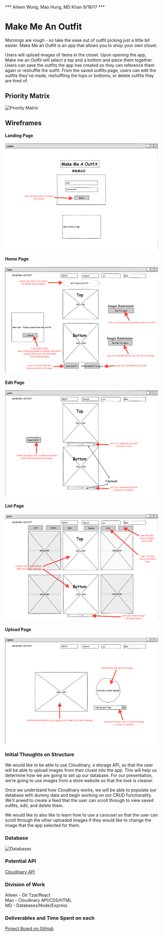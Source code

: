 *** Aileen Wong, Mao Hung, MD Khan 9/19/17 ***

# Make Me An Outfit #

Mornings are rough - so take the ease out of outfit picking just a little bit easier. Make Me an Outfit is an app that allows you to shop your own closet. 

Users will upload images of items in the closet. Upon opening the app, Make me an Outfit will select a top and a bottom and piece them together. Users can save the outfits the app has created so they can reference them again or reshuffle the outfit. From the saved outfits page, users can edit the outfits they've made, reshuffling the tops or bottoms, or delete outfits they are tired of. 

## Priority Matrix ###
![Priority Matrix](assets-proposal/priority-matrix.jpg)

## Wireframes ###

#### Landing Page ###
![Landing page](assets-proposal/Landing.png)

#### Home Page ###
![Home page](assets-proposal/Home-Outfit.png)

#### Edit Page ###
![Edit page](assets-proposal/Edit2.png)

#### List Page ###
![List page](assets-proposal/List.png)

#### Upload Page ###
![Upload page](assets-proposal/Upload.png)

### Initial Thoughts on Structure ###
We would like to be able to use Cloudinary, a storage API, so that the user will be able to upload images from their closet into the app. This will help us determine how we are going to set up our database. For our presentation, we’re going to use images from a store website so that the look is cleaner. 

Once we understand how Cloudinary works, we will be able to populate our database with dummy data and begin working on our CRUD functionality. We’ll aneed to create a feed that the user can scroll through to view saved outfits, edit, and delete them. 

We would like to also like to learn how to use a carousel so that the user can scroll through the other uploaded images if they would like to change the image that the app selected for them. 

### Database ###
![Databases](assets-proposal/database-tables.jpg)

### Potential API ###
[Cloudinary API](https://cloudinary.com/documentation/solution_overview)

### Division of Work ###
Aileen - Git Tzar/React  
Mao - Cloudinary API/CSS/HTML  
MD - Databases/Node/Express  

### Deliverables and Time Spent on each ###
[Project Board on GitHub](https://github.com/git-tzarita/Make-Me-An-Outfit/projects)
